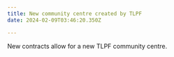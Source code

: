 ```yaml
---
title: New community centre created by TLPF
date: 2024-02-09T03:46:20.350Z

---
```

N﻿ew contracts allow for a new TLPF community centre.